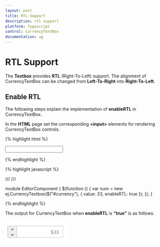 ```yaml
---
layout: post
title: RTL-Support
description: rtl support
platform: Typescript
control: CurrencyTextBox  
documentation: ug
---
```


# RTL Support

The **Textbox** provides **RTL** (Right-To-Left) support. The alignment of CurrencyTextBox can be changed from **Left-To-Right** into **Right-To-Left**.

## Enable RTL

The following steps explain the implementation of **enableRTL** in CurrencyTextBox.

In the **HTML** page set the corresponding **&lt;input&gt;** elements for rendering CurrencyTextBox controls.


{% highlight html %}

<input id="currency" type="text" />
	
{% endhighlight %}

{% highlight javascript %}

 
/// <reference path="tsfiles/jquery.d.ts" />
/// <reference path="tsfiles/ej.web.all.d.ts" />

module EditorComponent {
    $(function () {
        var num = new ej.CurrencyTextbox($("#currency"), {
            value: 33,
            enableRTL: true
        });
    });
}

{% endhighlight %}


The output for CurrencyTextBox when **enableRTL** is **“true”** is as follows. 

![](RTL-Support_images/RTL-Support_img1.png) 

